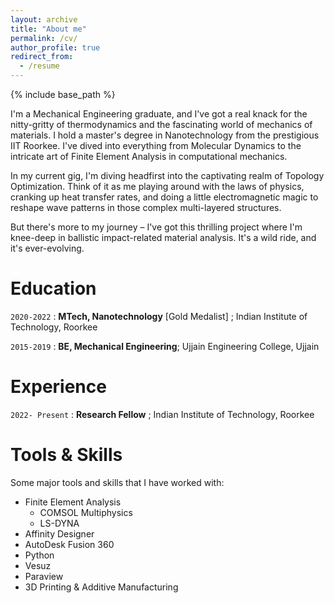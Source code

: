 ```yaml
---
layout: archive
title: "About me"
permalink: /cv/
author_profile: true
redirect_from:
  - /resume
---
```


{% include base_path %}

I'm a Mechanical Engineering graduate, and I've got a real knack for the nitty-gritty of thermodynamics and the fascinating world of mechanics of materials. I hold a master's degree in Nanotechnology from the prestigious IIT Roorkee. I've dived into everything from Molecular Dynamics to the intricate art of Finite Element Analysis in computational mechanics.

In my current gig, I'm diving headfirst into the captivating realm of Topology Optimization. Think of it as me playing around with the laws of physics, cranking up heat transfer rates, and doing a little electromagnetic magic to reshape wave patterns in those complex multi-layered structures.

But there's more to my journey – I've got this thrilling project where I'm knee-deep in ballistic impact-related material analysis. It's a wild ride, and it's ever-evolving.

Education
======
`2020-2022` : 
__MTech, Nanotechnology__ [Gold Medalist] ; Indian Institute of Technology, Roorkee

`2015-2019` : 
__BE, Mechanical Engineering__; Ujjain Engineering College, Ujjain

Experience
======
`2022- Present` : 
__Research Fellow__ ; Indian Institute of Technology, Roorkee
  
Tools & Skills
======
Some major tools and skills that I have worked with:
* Finite Element Analysis
  * COMSOL Multiphysics
  * LS-DYNA
* Affinity Designer
* AutoDesk Fusion 360
* Python
* Vesuz
* Paraview
* 3D Printing & Additive Manufacturing


